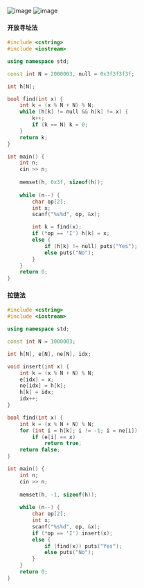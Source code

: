 ![image](https://cdn.jsdelivr.net/gh/XmchxUp/cloudimg@master/20220308/image.3dvv8gbafoc0.webp)
![image](https://cdn.jsdelivr.net/gh/XmchxUp/cloudimg@master/20220308/image.6jdmqep706k0.webp)


#### 开放寻址法
```c++
#include <cstring>
#include <iostream>

using namespace std;

const int N = 2000003, null = 0x3f3f3f3f;

int h[N];

bool find(int x) {
    int k = (x % N + N) % N;
    while (h[k] != null && h[k] != x) {
        k++;
        if (k == N) k = 0;
    }
    return k;
}

int main() {
    int n;
    cin >> n;
    
    memset(h, 0x3f, sizeof(h));
    
    while (n--) {
        char op[2];
        int x;
        scanf("%s%d", op, &x);

        int k = find(x);
        if (*op == 'I') h[k] = x;
        else {
            if (h[k] != null) puts("Yes");
            else puts("No");
        }
    }
    return 0;
}
```

#### 拉链法
```c++
#include <cstring>
#include <iostream>

using namespace std;

const int N = 1000003;

int h[N], e[N], ne[N], idx;

void insert(int x) {
    int k = (x % N + N) % N;
    e[idx] = x;
    ne[idx] = h[k];
    h[k] = idx;
    idx++;
}

bool find(int x) {
    int k = (x % N + N) % N;
    for (int i = h[k]; i != -1; i = ne[i])
        if (e[i] == x)
            return true;
    return false;
}

int main() {
    int n;
    cin >> n;
    
    memset(h, -1, sizeof(h));
    
    while (n--) {
        char op[2];
        int x;
        scanf("%s%d", op, &x);
        if (*op == 'I') insert(x);
        else {
            if (find(x)) puts("Yes");
            else puts("No");
        }
    }
    return 0;
}
```